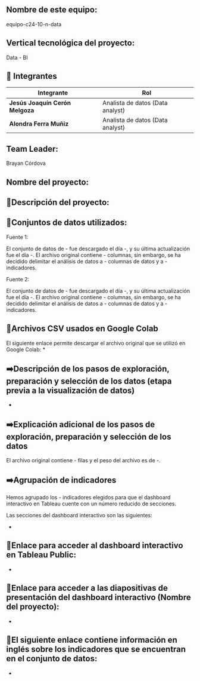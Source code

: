 ## Nombre de este equipo: 

equipo-c24-10-n-data

## Vertical tecnológica del proyecto: 

Data - BI

## 👥 Integrantes

<div align="left">
  <table>
    <thead>
      <tr>
        <th>Integrante</th>
        <th>Rol</th>
      </tr>
    </thead>
    <tbody>
      <tr>
        <td><b>Jesús Joaquín Cerón Melgoza</b></td>
        <td>Analista de datos (Data analyst) </td>
      </tr>
      <tr>
        <td><b>Alondra Ferra Muñiz</b></td>
        <td>Analista de datos (Data analyst) </td>
      </tr>
    </tbody>
  </table>
</div>

## Team Leader:

Brayan Córdova

## Nombre del proyecto:



## 📄Descripción del proyecto:



## 📖Conjuntos de datos utilizados:

Fuente 1: 

El conjunto de datos de - fue descargado el día -, y su última actualización fue el día -. El archivo original contiene - columnas, sin embargo, se ha decidido delimitar el análisis de datos a - columnas de datos y a - indicadores.

Fuente 2: 

El conjunto de datos de - fue descargado el día -, y su última actualización fue el día -. El archivo original contiene - columnas, sin embargo, se ha decidido delimitar el análisis de datos a - columnas de datos y a - indicadores.

## 📖Archivos CSV usados en Google Colab

El siguiente enlace permite descargar el archivo original que se utilizó en Google Colab:
*

## ➡️Descripción de los pasos de exploración, preparación y selección de los datos (etapa previa a la visualización de datos)

*

## ➡️Explicación adicional de los pasos de exploración, preparación y selección de los datos

El archivo original contiene - filas y el peso del archivo es de -. 

## ➡️Agrupación de indicadores

Hemos agrupado los - indicadores elegidos para que el dashboard interactivo en Tableau cuente con un número reducido de secciones.

Las secciones del dashboard interactivo son las siguientes:

*

## 🚀Enlace para acceder al dashboard interactivo en Tableau Public:

*

## 🚀Enlace para acceder a las diapositivas de presentación del dashboard interactivo (Nombre del proyecto):

*

## 📌El siguiente enlace contiene información en inglés sobre los indicadores que se encuentran en el conjunto de datos:

*
